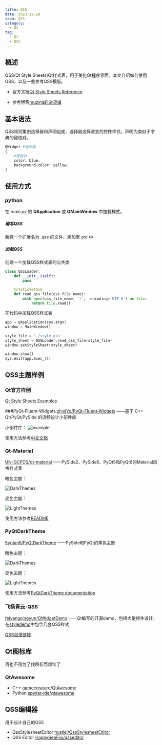 ```yaml
---
title: QSS
date: 2023-12-29
icon: QSS
category: 
  - Qt
tag:
  - Qt
  - QSS
---
```


## 概述

QSS(Qt Style Sheets)Qt样式表，用于美化Qt程序界面。本文介绍如何使用QSS，以及一些参考QSS模版。

- 官方文档[Qt Style Sheets Reference](https://doc.qt.io/qt-5/stylesheet-reference.html)

- 参考博客[muzing的杂货铺](https://muzing.top/posts/28a1d80f/)

## 基本语法

QSS规则集由选择器和声明组成，选择器选择改变的控件样式，声明为类似于字典的键值对。

```python
QWidget #选择器
{
    #键值对
    color: blue;
    background-color: yellow;
}
```

## 使用方式

### python
在 _main.py_ 的 **QApplication** 或 **QMainWindow** 中加载样式。 

##### 编写QSS
新建一个扩展名为 _.qss_ 的文件，添加至 _qrc_ 中

##### 加载QSS

创建一个加载QSS样式表的公共类
```python
class QSSLoader:
    def __init__(self):
        pass

    @staticmethod
    def read_qss_file(qss_file_name):
        with open(qss_file_name, 'r',  encoding='UTF-8') as file:
            return file.read()
```
在代码中加载QSS样式表
```python
app = QApplication(sys.argv)
window = MainWindow()
 
style_file = './style.qss'
style_sheet = QSSLoader.read_qss_file(style_file)
window.setStyleSheet(style_sheet)

window.show()
sys.exit(app.exec_())
```

## QSS主题样例

### Qt官方样例

[Qt Style Sheets Examples](https://doc.qt.io/qt-5/stylesheet-examples.html)

###PyQt-Fluent-Widgets
[zhiyiYo/PyQt-Fluent-Widgets](https://github.com/zhiyiYo/PyQt-Fluent-Widgets) ——基于 C++ Qt/PyQt/PySide 的流畅设计小部件库

小部件库：
![example](https://raw.githubusercontent.com/zhiyiYo/PyQt-Fluent-Widgets/master/docs/source/_static/Interface.jpg)

使用方法参考[中文文档](https://github.com/zhiyiYo/PyQt-Fluent-Widgets/blob/master/docs/README_zh.md)


### Qt-Material

[UN-GCPDS/qt-material](https://github.com/UN-GCPDS/qt-material) ——PySide2、PySide6、PyQt5和PyQt6的Material风格样式表

暗色主题：

![DarkThemes](https://raw.githubusercontent.com/UN-GCPDS/qt-material/master/docs/source/notebooks/_images/dark.gif)

亮色主题：

![LightThemes](https://raw.githubusercontent.com/UN-GCPDS/qt-material/master/docs/source/notebooks/_images/light.gif)

使用方法参考[README](https://github.com/UN-GCPDS/qt-material/blob/master/README.md)

### PyQtDarkTheme

[5yutan5/PyQtDarkTheme](https://github.com/5yutan5/PyQtDarkTheme?tab=readme-ov-file) ——PySide和PyQt的黑色主题

暗色主题：

![DarkThemes](https://raw.githubusercontent.com/5yutan5/PyQtDarkTheme/main/images/widget_gallery_dark.png)

亮色主题：

![LightThemes](https://raw.githubusercontent.com/5yutan5/PyQtDarkTheme/main/images/widget_gallery_light.png)

使用方法参考[PyQtDarkTheme documentation](https://pyqtdarktheme.readthedocs.io/en/stable/)

### 飞扬青云-QSS

[feiyangqingyun/QWidgetDemo](https://github.com/feiyangqingyun/QWidgetDemo/tree/master) ——Qt编写的开源demo，包括大量控件设计，在[styledemo](https://github.com/feiyangqingyun/QWidgetDemo/tree/master/ui/styledemo)中包含几套QSS样式

[QSS目录链接](https://github.com/feiyangqingyun/QWidgetDemo/tree/master/ui/styledemo)

## Qt图标库

再也不用为了找图标而烦恼了
### QtAwesome

- C++ [gamecreature/QtAwesome](https://github.com/Gamecreature/qtawesome)
- Python [spyder-ide/qtawesome](https://github.com/spyder-ide/qtawesome?tab=readme-ov-file)

## QSS编辑器

用于设计自己的QSS

- QssStylesheetEditor [hustlei/QssStylesheetEditor](https://github.com/hustlei/QssStylesheetEditor)
- QSS Editor [HappySeaFox/qsseditor](https://github.com/HappySeaFox/qsseditor)



